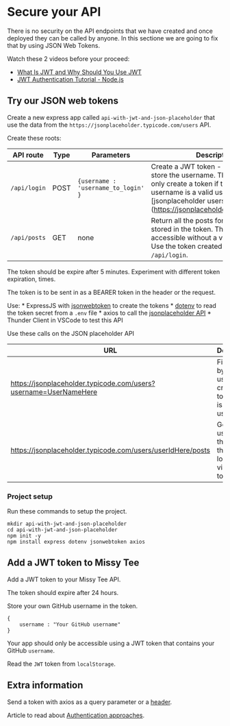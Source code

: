 # Secure your API

There is no security on the API endpoints that we have created and once deployed they can be called by anyone. In this sectione we are going to fix that by using JSON Web Tokens.

Watch these 2 videos before your proceed:

* [What Is JWT and Why Should You Use JWT](https://www.youtube.com/watch?v=7Q17ubqLfaM)
* [JWT Authentication Tutorial - Node.js](https://www.youtube.com/watch?v=mbsmsi7l3r4)

## Try our JSON web tokens

Create a new express app called `api-with-jwt-and-json-placeholder` that use the data from the `https://jsonplaceholder.typicode.com/users` API.

Create these roots:

API route    | Type | Parameters | Description
-------------|------|-------- | --------
`/api/login` | POST | `{username : 'username_to_login' }` | Create a JWT token - the token should store the username. The API should only create a token if the supplied username is a valid username in the [jsonplaceholder users API] (https://jsonplaceholder.typicode.com/)
`/api/posts` | GET  | none | Return all the posts for the username stored in the token. The end point is not accessible without a valid JWT token. Use the token created by the call to `/api/login`.

The token should be expire after 5 minutes. Experiment with different token expiration, times.

The token is to be sent in as a BEARER token in the header or the request.

Use:
	* ExpressJS with [jsonwebtoken](https://www.npmjs.com/package/jsonwebtoken) to create the tokens
	* [dotenv](https://www.npmjs.com/package/dotenv) to read the token secret from a `.env` file
	* axios to call the [jsonplaceholder API](https://jsonplaceholder.typicode.com/users)
	* Thunder Client in VSCode to test this API

Use these calls on the JSON placeholder API

 URL   | Description		
-------|-----
https://jsonplaceholder.typicode.com/users?username=UserNameHere| Find a user by username - create a token if this is a valid user.
https://jsonplaceholder.typicode.com/users/userIdHere/posts | Get the userId from the user that was looked up via the token. 

### Project setup

Run these commands to setup the project.

```
mkdir api-with-jwt-and-json-placeholder
cd api-with-jwt-and-json-placeholder 
npm init -y
npm install express dotenv jsonwebtoken axios
```

## Add a JWT token to Missy Tee

Add a JWT token to your Missy Tee API.

The token should expire after 24 hours.

Store your own GitHub username in the token.

```
{
	username : "Your GitHub username"
}
```

Your app should only be accessible using a JWT token that contains your GitHub `username`.

Read the `JWT` token from `localStorage`.

## Extra information

Send a token with axios as a query parameter or a [header](https://flaviocopes.com/axios-send-authorization-header/).

Article to read about [Authentication approaches](https://stackoverflow.com/questions/17000835/token-authentication-vs-cookies#:~:text=A%20Token%20can%20be%20given,browser%20(by%20the%20browser).).